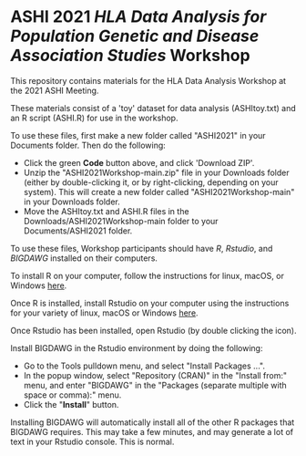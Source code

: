 # ASHI 2021 *HLA Data Analysis for Population Genetic and Disease Association Studies* Workshop
This repository contains materials for the HLA Data Analysis Workshop at the 2021 ASHI Meeting.

These materials consist of a 'toy' dataset for data analysis (ASHItoy.txt) and an R script (ASHI.R) for use in the workshop. 

To use these files, first make a new folder called "ASHI2021" in your Documents folder. Then do the following:
- Click the green **Code** button above, and click 'Download ZIP'.
- Unzip the "ASHI2021Workshop-main.zip" file in your Downloads folder (either by double-clicking it, or by right-clicking, depending on your system). This will create a new folder called "ASHI2021Workshop-main" in your Downloads folder. 
- Move the ASHItoy.txt and ASHI.R files in the Downloads/ASHI2021Workshop-main folder to your Documents/ASHI2021 folder.

To use these files, Workshop participants should have *R*, *Rstudio*, and *BIGDAWG* installed on their computers. 

To install R on your computer, follow the instructions for linux, macOS, or Windows [here](https://cran.r-project.org).

Once R is installed, install Rstudio on your computer using the instructions for your variety of linux, macOS or Windows [here](https://www.rstudio.com/products/rstudio/download/#download).

Once Rstudio has been installed, open Rstudio (by double clicking the icon). 

Install BIGDAWG in the Rstudio environment by doing the following:
- Go to the Tools pulldown menu, and select "Install Packages ...".
- In the popup window, select "Repository (CRAN)" in the "Install from:" menu, and enter "BIGDAWG" in the "Packages (separate multiple with space or comma):" menu.
- Click the "**Install**" button.

Installing BIGDAWG will automatically install all of the other R packages that BIGDAWG requires. This may take a few minutes, and may generate a lot of text in your Rstudio console. This is normal.
